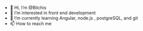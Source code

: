 - 👋 Hi, I’m @Blichis
- 👀 I’m interested in front end development
- 🌱 I’m currently learning Angular, node.js , postgreSQL, and git
- 📫 How to reach me

